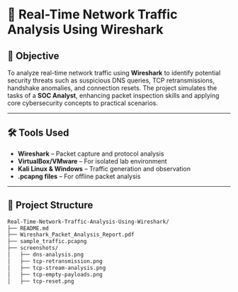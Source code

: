 # 📡 Real-Time Network Traffic Analysis Using Wireshark

## 🎯 Objective

To analyze real-time network traffic using **Wireshark** to identify potential security threats such as suspicious DNS queries, TCP retransmissions, handshake anomalies, and connection resets. The project simulates the tasks of a **SOC Analyst**, enhancing packet inspection skills and applying core cybersecurity concepts to practical scenarios.

---

## 🛠️ Tools Used

- **Wireshark** – Packet capture and protocol analysis
- **VirtualBox/VMware** – For isolated lab environment
- **Kali Linux & Windows** – Traffic generation and observation
- **.pcapng files** – For offline packet analysis

---

## 📂 Project Structure

```bash
Real-Time-Network-Traffic-Analysis-Using-Wireshark/
├── README.md
├── Wireshark_Packet_Analysis_Report.pdf
├── sample_traffic.pcapng
├── screenshots/
│   ├── dns-analysis.png
│   ├── tcp-retransmission.png
│   ├── tcp-stream-analysis.png
│   ├── tcp-empty-payloads.png
│   ├── tcp-reset.png
